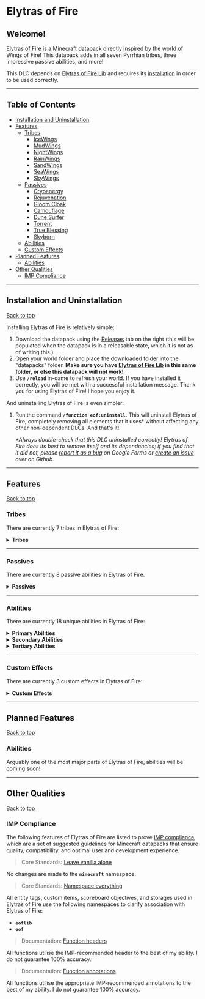 # Elytras of Fire

## Welcome!

Elytras of Fire is a Minecraft datapack directly inspired by the world of Wings of Fire! This datapack adds in all seven Pyrrhian tribes, three impressive passive abilities, and more!

This DLC depends on [Elytras of Fire Lib](https://github.com/iHeronGH/Elytras-of-Fire-Lib) and requires its [installation](#installation-and-uninstallation) in order to be used correctly.

---

## Table of Contents

- [Installation and Uninstallation](#installation-and-uninstallation)
- [Features](#features)
  - [Tribes](#tribes)
    - [IceWings](#icewings)
    - [MudWings](#mudwings)
    - [NightWings](#nightwings)
    - [RainWings](#rainwings)
    - [SandWings](#sandwings)
    - [SeaWings](#seawings)
    - [SkyWings](#skywings)
  - [Passives](#passives)
    - [Cryoenergy](#cryoenergy)
    - [Rejuvenation](#rejuvenation)
    - [Gloom Cloak](#gloom-cloak)
    - [Camouflage](#camouflage)
    - [Dune Surfer](#dune-surfer)
    - [Torrent](#torrent)
    - [True Blessing](#true-blessing)
    - [Skyborn](#skyborn)
  - [Abilities](#abilities)
  - [Custom Effects](#custom-effects)
- [Planned Features](#planned-features)
  - [Abilities](#abilities-1)
- [Other Qualities](#other-qualities)
  - [IMP Compliance](#imp-compliance)

---

## Installation and Uninstallation

[Back to top](#)

Installing Elytras of Fire is relatively simple:

1. Download the datapack using the [Releases](https://github.com/iHeronGH/Elytras-of-Fire/releases) tab on the right (this will be populated when the datapack is in a releasable state, which it is not as of writing this.)
2. Open your world folder and place the downloaded folder into the "datapacks" folder. **Make sure you have [Elytras of Fire Lib](https://github.com/iHeronGH/Elytras-of-Fire-Lib) in this same folder, or else this datapack will not work!**
3. Use **`/reload`** in-game to refresh your world. If you have installed it correctly, you will be met with a successful installation message. Thank you for using Elytras of Fire! I hope you enjoy it.

And uninstalling Elytras of Fire is even simpler:

1. Run the command **`/function eof:uninstall`**. This will uninstall Elytras of Fire, completely removing all elements that it uses\* without affecting any other non-dependent DLCs. And that's it!

    *\*Always double-check that this DLC uninstalled correctly! Elytras of Fire does its best to remove itself and its dependencies; if you find that it did not, please [report it as a bug](https://docs.google.com/forms/d/e/1FAIpQLSfm4wEvcERhBCxIhuzV7Gi4yX_sYCBn8zpUE2acBfyOEFW7OA/viewform?usp=sf_link) on Google Forms or [create an issue](https://github.com/iHeronGH/Elytras-of-Fire/issues) over on Github.*

---

## Features

[Back to top](#)

### Tribes

There are currently 7 tribes in Elytras of Fire:

<details>

**<summary> Tribes </summary>**

[Back to top](#)

#### IceWings

> *"The IceWings are pristine with respect to both their appearance and their battle prowess. Cruel, serrated claws and their unique frost breath make this tribe nightmarish to combat, especially in the frigid lands they call home."*
> *\- H*

Passive Abilities: [Cryoenergy](#cryoenergy)<br>
Primary Ability: [Frost Breath](#abilities)<br>
Secondary Ability: [Serrated Strike](#abilities)<br>
Tertiary Ability: [Icicle Incision](#abilities)

#### MudWings

> *"The MudWings are an impressive tribe. From their exceptional fire breath and strong muscles to their ability to last impossible lengths of time underwater, their massive power is unbiased to any environment."*
> *\- H*

Passive Abilities: [Rejuvenation](#rejuvenation)<br>
Primary Ability: [Flame Breath](#abilities)<br>
Secondary Ability: [Terrashock](#abilities)<br>
Tertiary Ability: [Mud Swipe](#abilities)

#### NightWings

> *"The NightWings are beasts of the night. By either illuminating their surroundings with their brilliant flames or by utilizing their powerful night vision, they traverse the moonlit landscapes under the guise of shadows."*
> *\- H*

Passive Abilities: [Gloom Cloak](#gloom-cloak)<br>
Primary Ability: [Flame Breath](#abilities)<br>
Secondary Ability: [Shade Shackle](#abilities)<br>
Tertiary Ability: [Premonition](#abilities)

#### RainWings

> *"The RainWings are, at least chromatically, the most brilliant of the Pyrrhian tribes. When paired with their extremely lethal venom, the ability to camouflage grants them amazing advantages over their enemies."*
> *\- H*

Passive Abilities: [Camouflage](#camouflage)<br>
Primary Ability: [Venom Shot](#abilities)<br>
Secondary Ability: [Overgrowth](#abilities)<br>
Tertiary Ability: [Soul Sap](#abilities)

#### SandWings

> *"The SandWings are fiercely precise and swift, finding value in clean and brutal strikes. The venomous barbs located on the end of their tail can kill insanely quick, and their embers scorch the ground like the desert sun."*
> *\- H*

Passive Abilities: [Dune Surfer](#dune-surfer)<br>
Primary Ability: [Flame Breath](#abilities)<br>
Secondary Ability: [Desert Storm](#abilities)<br>
Tertiary Ability: [Toxin Slash](#abilities)

#### SeaWings

> *"The SeaWings are the uncontested rulers of the seas. Their keen eyes allow them to see in the dark, and over many millenia have adapted glowing scales, strong tails, gills, and webbed talons. No attack on the SeaWings has gone without heavy loss."*
> *\- H*

Passive Abilities: [Torrent](#torrent), [True Blessing](#true-blessing)<br>
Primary Ability: [Tidal Wave](#abilities)<br>
Secondary Ability: [Ocean's Blessing](#abilities)<br>
Tertiary Ability: [Tail Flail](#abilities)

#### SkyWings

> *"The SkyWings are, undoubtedly, the most powerful fliers of all. Massive wings and a streamlined body contribute to the ludicrous speeds they achieve. Their lungs require less oxygen, meaning they can fly higher and exhale hotter embers."*
> *\- H*

Passive Abilities: [Skyborn](#skyborn)<br>
Primary Ability: [Flame Breath](#abilities)<br>
Secondary Ability: [Sky Surge](#abilities)<br>
Tertiary Ability: [Spark Punch](#abilities)

</details>

---

### Passives

There are currently 8 passive abilities in Elytras of Fire:

<details>

**<summary> Passives </summary>**

[Back to top](#)

#### Cryoenergy

Cryoenergy is an [IceWing](#icewings) passive ability. It gives variable levels of Speed depending on the type of block the user is standing on.

| Level |   Activation  |    Effect    | Charge Duration | Cooldown |
|:-----:|:-------------:|:------------:|:---------------:|:--------:|
|   1   |  Stand on ice | Speed 2 (1s) |       None      |   None   |
|   2   | Stand on snow | Speed 3 (1s) |       None      |   None   |

#### Rejuvenation

Rejuvenation is a [MudWing](#mudwings) passive ability. It gives the user lengthy Regeneration and Speed buffs when charged in muddy areas.

| Level |                        Activation                       |                  Effect                 | Charge Duration | Cooldown |
|:-----:|:-------------------------------------------------------:|:---------------------------------------:|:---------------:|:--------:|
|   1   | Charge Terrashock while on an earthy block and in water | Speed 1 (5min)<br>Regeneration 1 (3min) |        5s       |    3m    |

#### Gloom Cloak

Gloom Cloak is a [NightWing](#nightwings) passive ability. It gives variable levels of Speed depending on the time of day.

| Level |                     Activation                     |    Effect    | Charge Duration | Cooldown |
|:-----:|:--------------------------------------------------:|:------------:|:---------------:|:--------:|
|   1   |    Time is between dusk (12000) and dawn (24000)   | Speed 2 (1s) |       None      |   None   |
|   2   | Time is between sunset (14400) and sunrise (21600) | Speed 3 (1s) |       None      |   None   |

#### Camouflage

Camouflage is a [RainWing](#rainwings) passive ability. It gives Invisibility and increased Speed depending on the type of block the user is standing on or as the user sneaks around.

| Level |                     Activation                     |               Effect              | Charge Duration | Cooldown |
|:-----:|:--------------------------------------------------:|:---------------------------------:|:---------------:|:--------:|
|   1   |          Sneak *or* stand on a flora block         | Speed 3 (1s)<br>Invisibility (1s) |       None      |   None   |

#### Dune Surfer

Dune Surfer is a [SandWing](#sandwings) passive ability. It gives increased Speed depending on the type of block the user is standing on.

| Level |                     Activation                     |    Effect    | Charge Duration | Cooldown |
|:-----:|:--------------------------------------------------:|:------------:|:---------------:|:--------:|
|   1   |               Stand on a desert block              | Speed 3 (1s) |       None      |   None   |

#### Torrent

Torrent is a [SeaWing](#seawings) passive ability. It gives the user greater and greater Strength the lower their health is.

| Level |          Activation         |      Effect     | Charge Duration | Cooldown |
|:-----:|:---------------------------:|:---------------:|:---------------:|:--------:|
|   1   | Health is 7 hearts or lower | Strength 1 (1s) |       None      |   None   |
|   2   | Health is 4 hearts or lower | Strength 2 (1s) |       None      |   None   |

#### True Blessing

True Blessing is a [SeaWing](#seawings) passive ability. It gives the user vastly improved water movement speeds and a slight regeneration buff when charged under water.

| Level |                    Activation                    |                                                Effect                                               | Charge Duration | Cooldown |
|:-----:|:------------------------------------------------:|:---------------------------------------------------------------------------------------------------:|:---------------:|:--------:|
|   1   | Charge Ocean's Blessing while submerged in water | Dolphin's Grace (1s) while swimming<br>Speed 4 (4s) while swimming<br>Regeneration 1 (3s) every 15s |        5s       |   None   |

#### Skyborn

Skyborn is a [SkyWing](#skywings) passive ability and has two parts to it. It gives the user the ability to jump extremely high when charged and can be activated mid-elytra flight to grant a short Regeneration buff.

| Level |                     Activation                     |    Effect    | Charge Duration | Cooldown |
|:-----:|:--------------------------------------------------:|:------------:|:---------------:|:--------:|
|   1   |    Time is between dusk (12000) and dawn (24000)   | Speed 2 (1s) |       None      |   None   |
|   2   | Time is between sunset (14400) and sunrise (21600) | Speed 3 (1s) |       None      |   None   |

</details>

---

### Abilities

There are currently 18 unique abilities in Elytras of Fire:

<details>

**<summary> Primary Abilities </summary>**

[Back to top](#)

|    Ability   |                                                 Tribes                                                 | Cooldown |      Activation     |           Self Effects          |                                                                    Enemy Effects                                                                   |
|:------------:|:------------------------------------------------------------------------------------------------------:|:--------:|:-------------------:|:-------------------------------:|:--------------------------------------------------------------------------------------------------------------------------------------------------:|
| Frost Breath |                                          [IceWings](#icewings)                                         |    10s   | Sneak + Right-click |               None              |                             [Frostbite](#frostbite) (∞)<br>Mining Fatigue 2 (5s)<br>Slowness 2 (5s)<br>Weakness 1 (5s)                             |
| Flame Breath | [MudWings](#mudwings)<br>[NightWings](#nightwings)<br>[SandWings](#sandwings)<br>[SkyWings](#skywings) |    10s   | Sneak + Right-click | Removes [Frostbite](#frostbite) |                                                Ignites those hit<br>Removes [Frostbite](#frostbite)                                                |
|  Venom Shot  |                                         [RainWings](#rainwings)                                        |    10s   | Sneak + Right-click |               None              |                                                                    Wither 3 (3s)                                                                   |
|  Tidal Wave  |                                          [SeaWings](#seawings)                                         |    10s   | Sneak + Right-click |               None              | Mining Fatigue 1 (4s)<br>Slowness 1 (4s)<br><br>**[Torrent](#torrent-1) 1:**<br>Poison 2 (3s)<br><br>**[Torrent](#torrent-1) 2:**<br>Poison 4 (3s) |

</details>

<details>

**<summary> Secondary Abilities </summary>**

[Back to top](#)

|      Ability     |           Tribes          | Cooldown |  Activation |                         Self Effects                         |                                 Enemy Effects                                |
|:----------------:|:-------------------------:|:--------:|:-----------:|:------------------------------------------------------------:|:----------------------------------------------------------------------------:|
|  Serrated Strike |   [IceWings](#icewings)   |    24s   | Right-click |               Strength 2 (10s)<br>Speed 1 (10s)              |                          [Frostbite](#frostbite) (∞)                         |
|    Terrashock    |   [MudWings](#mudwings)   |    24s   | Right-click | Absorption 1 (10s)<br>Resistance 1 (10s)<br>Strength 3 (10s) |                                Slowness 1 (6s)                               |
|   Shade Shackle  | [NightWings](#nightwings) |   None   |     Hold    |                    Blindness<br>Slowness 3                   | Blindness<br>Slowness 3 up to 6m away (1s)<br>Slowness 2 up to 10m away (1s) |
|    Overgrowth    |  [RainWings](#rainwings)  |    24s   | Right-click |                       Resistance 2 (8s)                      |                                Slowness 2 (8s)                               |
|   Desert Storm   |  [SandWings](#sandwings)  |    24s   | Right-click |               Strength 2 (10s)<br>Speed 3 (10s)              |                                Blindness (6s)                                |
| Ocean's Blessing |   [SeaWings](#seawings)   |   None   |     Hold    |     Speed 2 in water (3s)<br>Speed 4 while swimming (3s)     |                                     None                                     |
|     Sky Surge    |   [SkyWings](#skywings)   |    24s   | Right-click |             Strength 3 (8s)<br>Resistance 1 (8s)             |                                     None                                     |

</details>

<details>

**<summary> Tertiary Abilities </summary>**

[Back to top](#)

|     Ability     |           Tribes          | Cooldown | Activation |               Self Effects               |                                                                Enemy Effects                                                                |
|:---------------:|:-------------------------:|:--------:|:----------:|:----------------------------------------:|:-------------------------------------------------------------------------------------------------------------------------------------------:|
| Icicle Incision |   [IceWings](#icewings)   |   None   |    Melee   |                   None                   | Removes [Frostbite](#frostbite)<br><br>**On Non-Frostbitten Enemies:**<br>Poison 3 (1s)<br><br>**On Frostbitten Enemies:**<br>Wither 2 (3s) |
|    Mud Swipe    |   [MudWings](#mudwings)   |    12s   |    Melee   |                   None                   |                                                      Slowness 1 (6s)<br>Weakness 1 (4s)                                                     |
|   Premonition   | [NightWings](#nightwings) |    20s   |    Melee   | Blocks all incoming<br>projectiles (10s) |                                                                     None                                                                    |
|     Soul Sap    |  [RainWings](#rainwings)  |    20s   |    Melee   |            Regeneration 3 (2s)           |                                                                     None                                                                    |
|   Toxin Slash   |  [SandWings](#sandwings)  |   None   |    Melee   |                   None                   |                                                                Poison 1 (4s)                                                                |
|    Tail Flail   |   [SeaWings](#seawings)   |    12s   |    Melee   |                   None                   |                                     Blindness (4s)<br><br>**[Torrent](#torrent-1) 2:**<br>Blindness (7s)                                    |
|   Spark Punch   |   [SkyWings](#skywings)   |   None   |    Melee   |                   None                   |                                   **Spark Mode:**<br>Ignites those hit<br>Removes [Frostbite](#frostbite)                                   |

</details>

---

### Custom Effects

There are currently 3 custom effects in Elytras of Fire:

<details>

**<summary> Custom Effects </summary>**

[Back to top](#)

#### Frostbite

Frostbite is a custom effect that doesn't do anything on its own; however, it has special interactions with other abilities.

|            Ability            | Level |             Interaction            |
|:-----------------------------:|:-----:|:----------------------------------:|
|   [Frost Breath](#abilities)  |   1   |        Applies Frostbite (∞)       |
|   [Flame Breath](#abilities)  |   1   |          Removes Frostbite         |
| [Serrated Strike](#abilities) |   1   |        Applies Frostbite (∞)       |
| [Icicle Incision](#abilities) |   1   | Wither 2 (3s)<br>Removes Frostbite |

#### Torrent

Torrent is a custom effect that makes the user deal greater and greater damage the lower the user's health is. It also has special interactions with certain abilities.

| Torrent Level | Health Threshold | Damage Increase |
|:-------------:|:----------------:|:---------------:|
|       1       |     7 hearts     |        +3       |
|       2       |     4 hearts     |        +6       |

| Torrent Level |   Ability  |  Interaction  |
|:-----:|:----------:|:-------------:|
|   1   | [Tidal Wave](#abilities) | Poison 2 (3s) |
|   1   | [Tidal Wave](#abilities) | Poison 4 (3s) |
|   1   | [Tail Flail](#abilities) | Blindness (7s) |

#### True Blessing

True Blessing is a custom effect that increases the users movement speed in water immensely and gives a slow regeneration buff. Taking any damage while True Blessing is active will deactivate it until obtained again.

| True Blessing Level |                                               Effects                                               |
|:-------------------:|:---------------------------------------------------------------------------------------------------:|
|          1          | Dolphin's Grace (1s) while swimming<br>Speed 4 (4s) while swimming<br>Regeneration 1 (3s) every 15s |

</details>

---

## Planned Features

[Back to top](#)

### Abilities

Arguably one of the most major parts of Elytras of Fire, abilities will be coming soon!

---

## Other Qualities

[Back to top](#)

### IMP Compliance

The following features of Elytras of Fire are listed to prove [IMP compliance](https://github.com/Arcensoth/imp-spec), which are a set of suggested guidelines for Minecraft datapacks that ensure quality, compatibility, and optimal user and development experience.

> Core Standards: [Leave vanilla alone](https://github.com/Arcensoth/imp-spec/blob/master/docs/imp_core.md#1-leave-vanilla-alone)

No changes are made to the **`minecraft`** namespace.

> Core Standards: [Namespace everything](https://github.com/Arcensoth/imp-spec/blob/master/docs/imp_core.md#2-namespace-everything)

All entity tags, custom items, scoreboard objectives, and storages used in Elytras of Fire use the following namespaces to clarify association with Elytras of Fire:

- **`eoflib`**
- **`eof`**

> Documentation: [Function headers](https://github.com/Arcensoth/imp-spec/blob/master/docs/imp_doc.md#function-headers)

All functions utilise the IMP-recommended header to the best of my ability. I do not guarantee 100% accuracy.

> Documentation: [Function annotations](https://github.com/Arcensoth/imp-spec/blob/master/docs/imp_doc.md#function-annotations)

All functions utilise the appropriate IMP-recommended annotations to the best of my ability. I do not guarantee 100% accuracy.
